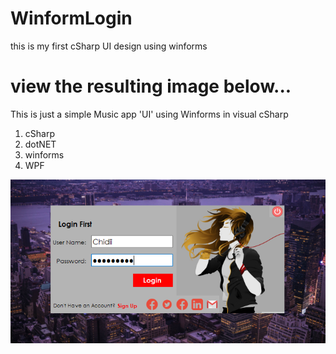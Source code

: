 # WinformLogin
this is my first cSharp UI design using winforms
# view the resulting image below...
<p>This is just a simple Music app 'UI' using Winforms in visual cSharp</p>

<ol>
<li>cSharp</li>
<li>dotNET</li>
<li>winforms</li>
<li>WPF</li>
</ol>

<Img src = "screenshot/screenshot%20of%20loginScreen%20cSharp.PNG">

